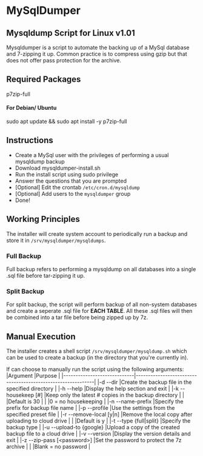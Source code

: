# MySqlDumper

## Mysqldump Script for Linux v1.01
Mysqldumper is a script to automate the backing up of a MySql database and 7-zipping it up.
Common practice is to compress using gzip but that does not offer pass protection for the archive.

## Required Packages
p7zip-full

#### For Debian/ Ubuntu
sudo apt update && sudo apt install -y p7zip-full

## Instructions
- Create a MySql user with the privileges of performing a usual mysqldump backup
- Download mysqldumper-install.sh
- Run the install script using sudo privilege
- Answer the questions that you are prompted
- [Optional] Edit the crontab `/etc/cron.d/mysqldump`
- [Optional] Add users to the `mysqldumper` group
- Done!

## Working Principles
The installer will create system account to periodically run a backup and store it in `/srv/mysqldumper/mysqldumps`.

### Full Backup
Full backup refers to performing a mysqldump on all databases into a single .sql file before tar-zipping it up.

### Split Backup
For split backup, the script will perform backup of all non-system databases and create a seperate .sql file for __EACH TABLE__. All these .sql files will then be combined into a tar file before being zipped up by 7z.

## Manual Execution
The installer creates a shell script `/srv/mysqldumper/mysqldump.sh` which can be used to create a backup (in the directory that you're currently in).

If can choose to manually run the script using the following arguments:
|Argument                     |Purpose                                                      |
|-----------------------------|-------------------------------------------------------------|
|-d --dir <directory>         |Create the backup file in the specified directory            |
|-h --help                    |Display the help section and exit                            |
|-k --housekeep [#]           |Keep only the latest # copies in the backup directory        |
|                             |Default is 30                                                |
|                             |0 = no housekeeping                                          |
|-n --name-prefix <name>      |Specify the prefix for backup file name                      |
|-p --profile <file>          |Use the settings from the specified preset file              |
|-r --remove-local [y\|n]     |Remove the local copy after uploading to cloud drive         |
|                             |Default is y                                                 |
|-t --type {full\|split}      |Specify the backup type                                      |
|-u --upload-to {google}      |Upload a copy of the created backup file to a cloud drive    |
|-v --version                 |Display the version details and exit                         |
|-z --zip-pass [\<password\>] |Set the password to protect the 7z archive                   |
|                             |Blank = no password                                          |
